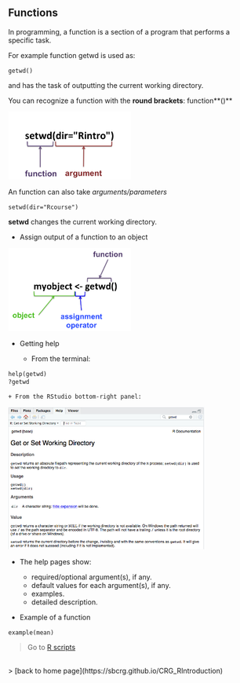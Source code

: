 <h2>Functions</h2>

In programming, a function is a section of a program that performs a specific task.

For example function getwd is used as:
```{r}
getwd()
```
and has the task of outputting the current working directory.

You can recognize a function with the **round brackets**: function**()**
 
<img src="images/func_arg1.png"  width="250"/>

An function can also take *arguments/parameters*
```{r}
setwd(dir="Rcourse")
```
**setwd** changes the current working directory. 

* Assign output of a function to an object

<img src="images/func_arg2.png"  width="250"/>

* Getting help

	+ From the terminal:

```{r}
help(getwd)
?getwd
```

	+ From the RStudio bottom-right panel:
<img src="images/func_help.png"  width="400"/>

* The help pages show:
	+ required/optional argument(s), if any.
	+ default values for each argument(s), if any.
	+ examples.
	+ detailed description.

* Example of a function
```{r}
example(mean)
```

 > Go to [R scripts](https://sbcrg.github.io/CRG_RIntroduction/Rscripts)
<br>
> [back to home page](https://sbcrg.github.io/CRG_RIntroduction)

